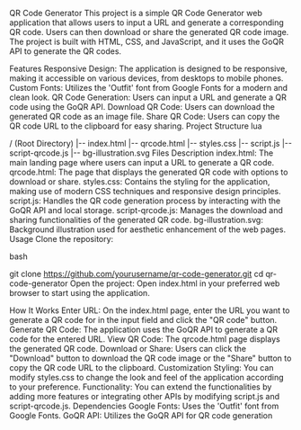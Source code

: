 QR Code Generator
This project is a simple QR Code Generator web application that allows users to input a URL and generate a corresponding QR code. Users can then download or share the generated QR code image. The project is built with HTML, CSS, and JavaScript, and it uses the GoQR API to generate the QR codes.

Features
Responsive Design: The application is designed to be responsive, making it accessible on various devices, from desktops to mobile phones.
Custom Fonts: Utilizes the 'Outfit' font from Google Fonts for a modern and clean look.
QR Code Generation: Users can input a URL and generate a QR code using the GoQR API.
Download QR Code: Users can download the generated QR code as an image file.
Share QR Code: Users can copy the QR code URL to the clipboard for easy sharing.
Project Structure
lua

/ (Root Directory)
|-- index.html
|-- qrcode.html
|-- styles.css
|-- script.js
|-- script-qrcode.js
|-- bg-illustration.svg
Files Description
index.html: The main landing page where users can input a URL to generate a QR code.
qrcode.html: The page that displays the generated QR code with options to download or share.
styles.css: Contains the styling for the application, making use of modern CSS techniques and responsive design principles.
script.js: Handles the QR code generation process by interacting with the GoQR API and local storage.
script-qrcode.js: Manages the download and sharing functionalities of the generated QR code.
bg-illustration.svg: Background illustration used for aesthetic enhancement of the web pages.
Usage
Clone the repository:

bash

git clone https://github.com/yourusername/qr-code-generator.git
cd qr-code-generator
Open the project:
Open index.html in your preferred web browser to start using the application.

How It Works
Enter URL: On the index.html page, enter the URL you want to generate a QR code for in the input field and click the "QR code" button.
Generate QR Code: The application uses the GoQR API to generate a QR code for the entered URL.
View QR Code: The qrcode.html page displays the generated QR code.
Download or Share: Users can click the "Download" button to download the QR code image or the "Share" button to copy the QR code URL to the clipboard.
Customization
Styling: You can modify styles.css to change the look and feel of the application according to your preference.
Functionality: You can extend the functionalities by adding more features or integrating other APIs by modifying script.js and script-qrcode.js.
Dependencies
Google Fonts: Uses the 'Outfit' font from Google Fonts.
GoQR API: Utilizes the GoQR API for QR code generation
